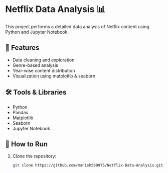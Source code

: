 # Netflix Data Analysis 📊

This project performs a detailed data analysis of Netflix content using Python and Jupyter Notebook.

## 📌 Features
- Data cleaning and exploration
- Genre-based analysis
- Year-wise content distribution
- Visualization using matplotlib & seaborn

## 🛠️ Tools & Libraries
- Python
- Pandas
- Matplotlib
- Seaborn
- Jupyter Notebook

## 🚀 How to Run
1. Clone the repository:
   ```bash
   git clone https://github.com/manish569975/Netflix-Data-Analysis.git
